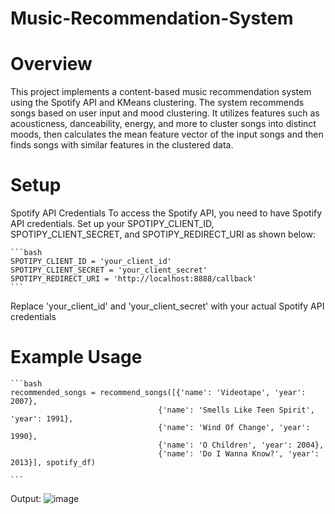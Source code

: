 # Music-Recommendation-System

# Overview
This project implements a content-based music recommendation system using the Spotify API and KMeans clustering. The system recommends songs based on user input and mood clustering. It utilizes features such as acousticness, danceability, energy, and more to cluster songs into distinct moods, then calculates the mean feature vector of the input songs and then finds songs with similar features in the clustered data.

# Setup
Spotify API Credentials
To access the Spotify API, you need to have Spotify API credentials. Set up your SPOTIPY_CLIENT_ID, SPOTIPY_CLIENT_SECRET, and SPOTIPY_REDIRECT_URI as shown below:

    ```bash
    SPOTIPY_CLIENT_ID = 'your_client_id'
    SPOTIPY_CLIENT_SECRET = 'your_client_secret'
    SPOTIPY_REDIRECT_URI = 'http://localhost:8888/callback'
    ```
Replace 'your_client_id' and 'your_client_secret' with your actual Spotify API credentials

# Example Usage

    ```bash
    recommended_songs = recommend_songs([{'name': 'Videotape', 'year': 2007},
                                     {'name': 'Smells Like Teen Spirit', 'year': 1991},
                                     {'name': 'Wind Of Change', 'year': 1990},
                                     {'name': 'O Children', 'year': 2004},
                                     {'name': 'Do I Wanna Know?', 'year': 2013}], spotify_df)

    ```
    
Output:
![image](https://github.com/user-attachments/assets/4ed3dd78-0539-4936-ab49-cfc7596809d2)





